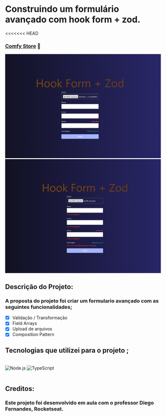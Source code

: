 # Construindo um formulário avançado com hook form + zod.

<<<<<<< HEAD
### [Comfy Store](https://alisson-aguiars2k.github.io/comfy-store/) 🔗

![](./public/asserts/images/hooks-form-01.png)
![](./public/asserts/images/hooks-form-02.png)
## Descrição do Projeto:

### A proposta do projeto foi criar um formulario avançado com as seguintes funcionalidades;

- [x] Validação / Transformação
- [x] Field Arrays
- [x] Upload de arquivos
- [x] Composition Pattern

## Tecnologias que utilizei para o projeto ;

<div style="display: inline_block"><br>
    <img  align="center" src="https://cdn.jsdelivr.net/gh/devicons/devicon/icons/react/react-original.svg" heigth="30" width="40"alt="Node.js">
    <img  align="center" src="https://cdn.jsdelivr.net/gh/devicons/devicon/icons/typescript/typescript-original.svg"  heigth="30" width="40"alt="TypeScript">
</div>

<br>

## Creditos:

### Este projeto foi desenvolvido em aula com o professor Diego Fernandes, Rocketseat.
